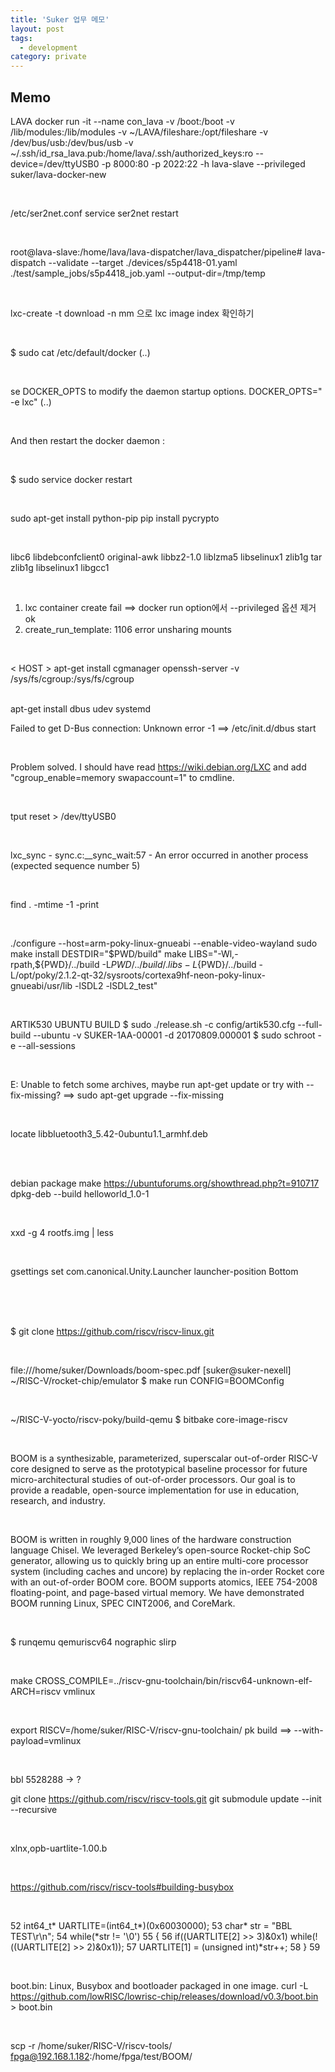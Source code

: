```yaml
---
title: 'Suker 업무 메모'
layout: post
tags:
  - development
category: private
---
```

## Memo

 LAVA
	docker run -it --name con_lava -v /boot:/boot -v /lib/modules:/lib/modules -v ~/LAVA/fileshare:/opt/fileshare -v /dev/bus/usb:/dev/bus/usb -v ~/.ssh/id_rsa_lava.pub:/home/lava/.ssh/authorized_keys:ro --device=/dev/ttyUSB0 -p 8000:80 -p 2022:22 -h lava-slave --privileged suker/lava-docker-new

<br>

/etc/ser2net.conf
service ser2net restart

<br>

root@lava-slave:/home/lava/lava-dispatcher/lava_dispatcher/pipeline# lava-dispatch --validate --target ./devices/s5p4418-01.yaml ./test/sample_jobs/s5p4418_job.yaml --output-dir=/tmp/temp

<br>

lxc-create -t download -n mm 으로 lxc image index 확인하기

<br>

$ sudo cat /etc/default/docker
(..)

<br>

se DOCKER_OPTS to modify the daemon startup options.
DOCKER_OPTS=" -e lxc"
(..)

<br>

And then restart the docker daemon :

<br>

$ sudo service docker restart

<br>

sudo apt-get install python-pip
pip install pycrypto

<br>

libc6 libdebconfclient0  original-awk  libbz2-1.0 liblzma5 libselinux1  zlib1g  tar   zlib1g   libselinux1   libgcc1  

<br>

1) lxc container create fail ==>  docker run option에서 --privileged 옵션 제거 ok
2) create_run_template: 1106 error unsharing mounts

<br>

< HOST >
apt-get install cgmanager openssh-server
-v /sys/fs/cgroup:/sys/fs/cgroup

<br>

<DOCKER>
apt-get install dbus udev systemd

<br>

Failed to get D-Bus connection: Unknown error -1 ==> /etc/init.d/dbus start

<br>

Problem solved. I should have read https://wiki.debian.org/LXC and add "cgroup_enable=memory swapaccount=1" to cmdline.

<br>

tput reset > /dev/ttyUSB0

<br>

lxc_sync - sync.c:__sync_wait:57 - An error occurred in another process (expected sequence number 5)

<br>

find . -mtime -1 -print

<br>

./configure --host=arm-poky-linux-gnueabi --enable-video-wayland
sudo make install DESTDIR="$PWD/build"
make LIBS="-Wl,-rpath,${PWD}/../build -L${PWD}/../build/.libs -L${PWD}/../build -L/opt/poky/2.1.2-qt-32/sysroots/cortexa9hf-neon-poky-linux-gnueabi/usr/lib -lSDL2 -lSDL2_test"

<br>

ARTIK530 UBUNTU BUILD
$ sudo ./release.sh -c config/artik530.cfg --full-build --ubuntu -v SUKER-1AA-00001 -d 20170809.000001
$ sudo schroot -e --all-sessions

<br>

E: Unable to fetch some archives, maybe run apt-get update or try with --fix-missing? ==> sudo apt-get upgrade --fix-missing

<br>

locate libbluetooth3_5.42-0ubuntu1.1_armhf.deb

<br>
<br>

debian package make
https://ubuntuforums.org/showthread.php?t=910717
dpkg-deb --build helloworld_1.0-1

<br>

xxd -g 4 rootfs.img | less

<br>

gsettings set com.canonical.Unity.Launcher launcher-position Bottom

<br>
<br>
<br>


$ git clone https://github.com/riscv/riscv-linux.git

<br>

file:///home/suker/Downloads/boom-spec.pdf
[suker@suker-nexell] ~/RISC-V/rocket-chip/emulator
$ make run CONFIG=BOOMConfig

<br>

~/RISC-V-yocto/riscv-poky/build-qemu $ bitbake core-image-riscv

<br>

BOOM is a synthesizable, parameterized, superscalar out-of-order RISC-V core designed to serve as the prototypical baseline processor for future micro-architectural 
studies of out-of-order processors. Our goal is to provide a readable, open-source implementation for use in education, research, and industry.

<br>

BOOM is written in roughly 9,000 lines of the hardware construction language Chisel. We leveraged Berkeley’s open-source Rocket-chip SoC generator, allowing us to 
quickly bring up an entire multi-core processor system (including caches and uncore) by replacing the in-order Rocket core with an out-of-order BOOM core. BOOM 
supports atomics, IEEE 754-2008 floating-point, and page-based virtual memory. We have demonstrated BOOM running Linux, SPEC CINT2006, and CoreMark.

<br>

$ runqemu qemuriscv64 nographic slirp

<br>

make CROSS_COMPILE=../riscv-gnu-toolchain/bin/riscv64-unknown-elf- ARCH=riscv vmlinux

<br>

export RISCV=/home/suker/RISC-V/riscv-gnu-toolchain/
pk build ==> --with-payload=vmlinux

<br>

bbl 5528288 -> ?

git clone https://github.com/riscv/riscv-tools.git
git submodule update --init --recursive

<br>

xlnx,opb-uartlite-1.00.b

<br>

https://github.com/riscv/riscv-tools#building-busybox

<br>

 52   int64_t* UARTLITE=(int64_t*)(0x60030000);
 53   char* str = "BBL TEST\r\n";
 54   while(*str != '\0')
 55   {
 56        if((UARTLITE[2] >> 3)&0x1) while(!((UARTLITE[2] >> 2)&0x1));
 57        UARTLITE[1] = (unsigned int)*str++;
 58   }
 59 


<br>


boot.bin: Linux, Busybox and bootloader packaged in one image.
curl -L https://github.com/lowRISC/lowrisc-chip/releases/download/v0.3/boot.bin > boot.bin

<br>

scp -r /home/suker/RISC-V/riscv-tools/ fpga@192.168.1.182:/home/fpga/test/BOOM/